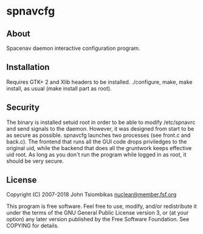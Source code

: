 spnavcfg
========

About
-----
Spacenav daemon interactive configuration program.

Installation
------------
Requires GTK+ 2 and Xlib headers to be installed.
./configure, make, make install, as usual (make install part as root).

Security
--------
The binary is installed setuid root in order to be able to modify /etc/spnavrc
and send signals to the daemon. However, it was designed from start to be as
secure as possible. spnavcfg launches two processes (see front.c and back.c).
The frontend that runs all the GUI code drops priviledges to the original uid,
while the backend that does all the gruntwork keeps effective uid root.
As long as you don't run the program while logged in as root, it should be very
secure.

License
-------
Copyright (C) 2007-2018 John Tsiombikas <nuclear@member.fsf.org>

This program is free software. Feel free to use, modify, and/or redistribute
it under the terms of the GNU General Public License version 3, or (at your
option) any later version published by the Free Software Foundation.
See COPYING for details.
